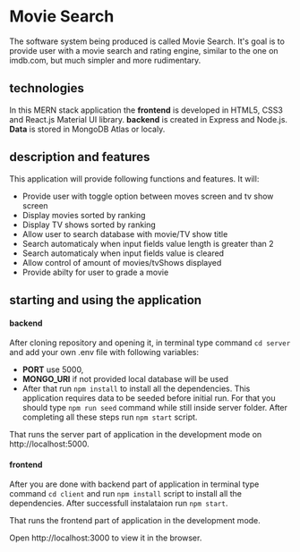 # Movie Search

The software system being produced is called Movie Search. It's goal is to provide user with a movie search and rating engine, similar to the one on imdb.com, but much
simpler and more rudimentary.

## technologies
In this MERN stack application the **frontend** is developed in HTML5, CSS3 and React.js Material UI library. **backend** is created in Express and Node.js. **Data** is stored in MongoDB Atlas or localy.

## description and features
This application will provide following functions and features. It will: 

- Provide user with toggle option between moves screen and tv show screen
- Display movies sorted by ranking
- Display TV shows sorted by ranking
- Allow user to search database with movie/TV show title
- Search automaticaly when input fields value length is greater than 2
- Search automaticaly when input fields value is cleared
- Allow control of amount of movies/tvShows displayed
- Provide abilty for user to grade a movie

## starting and using the application

#### backend

After cloning repository and opening it, in terminal type command `cd server` and add your own .env file with following variables: 
- **PORT** use 5000,  
- **MONGO_URI** if not provided local database will be used 
- After that run `npm install` to install all the dependencies. This application requires data to be seeded before initial run. For that you should type `npm run seed` command while still inside server folder. After completing all these steps run `npm start` script. 

That runs the server part of application in the development mode on http://localhost:5000.

#### frontend

After you are done with backend part of application in terminal type command `cd client` and run `npm install` script to install all the dependencies. After successfull instalataion run `npm start`. 

That runs the frontend part of application in the development mode.

Open http://localhost:3000 to view it in the browser. 




